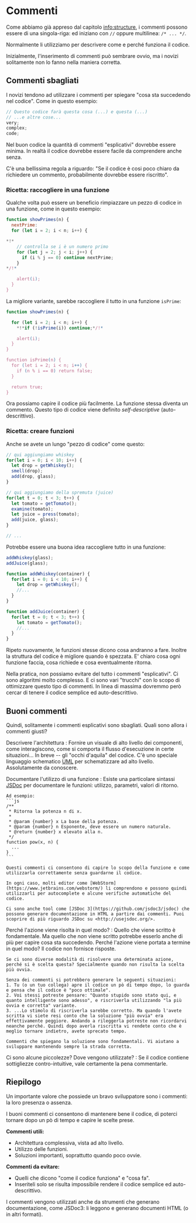 # Commenti

Come abbiamo già appreso dal capitolo <info:structure>, i commenti possono essere di una singola-riga: ed iniziano con `//` oppure multilinea: `/* ... */`.

Normalmente li utilizziamo per descrivere come e perché funziona il codice.

Inizialmente, l'inserimento di commenti può sembrare ovvio, ma i novizi solitamente non lo fanno nella maniera corretta.

## Commenti sbagliati

I novizi tendono ad utilizzare i commenti per spiegare "cosa sta succedendo nel codice". Come in questo esempio:

```js
// Questo codice farà questa cosa (...) e questa (...)
// ...e altre cose...
very;
complex;
code;
```

Nel buon codice la quantità di commenti "esplicativi" dovrebbe essere minima. In realtà il codice dovrebbe essere facile da comprendere anche senza.

C'è una bellissima regola a riguardo: "Se il codice è cosi poco chiaro da richiedere un commento, probabilmente dovrebbe essere riscritto".

### Ricetta: raccogliere in una funzione

Qualche volta può essere un beneficio rimpiazzare un pezzo di codice in una funzione, come in questo esempio:

```js
function showPrimes(n) {
  nextPrime:
  for (let i = 2; i < n; i++) {

*!*
    // controlla se i è un numero primo
    for (let j = 2; j < i; j++) {
      if (i % j == 0) continue nextPrime;
    }
*/!*

    alert(i);
  }
}
```

La migliore variante, sarebbe raccogliere il tutto in una funzione `isPrime`:


```js
function showPrimes(n) {

  for (let i = 2; i < n; i++) {
    *!*if (!isPrime(i)) continue;*/!*

    alert(i);  
  }
}

function isPrime(n) {
  for (let i = 2; i < n; i++) {
    if (n % i == 0) return false;
  }

  return true;
}
```

Ora possiamo capire il codice più facilmente. La funzione stessa diventa un commento. Questo tipo di codice viene definito *self-descriptive* (auto-descrittivo). 

### Ricetta: creare funzioni

Anche se avete un lungo "pezzo di codice" come questo:

```js
// qui aggiungiamo whiskey
for(let i = 0; i < 10; i++) {
  let drop = getWhiskey();
  smell(drop);
  add(drop, glass);
}

// qui aggiungiamo della spremuta (juice)
for(let t = 0; t < 3; t++) {
  let tomato = getTomato();
  examine(tomato);
  let juice = press(tomato);
  add(juice, glass);
}

// ...
```

Potrebbe essere una buona idea raccogliere tutto in una funzione:

```js
addWhiskey(glass);
addJuice(glass);

function addWhiskey(container) {
  for(let i = 0; i < 10; i++) {
    let drop = getWhiskey();
    //...
  }
}

function addJuice(container) {
  for(let t = 0; t < 3; t++) {
    let tomato = getTomato();
    //...
  }
}
```

Ripeto nuovamente, le funzioni stesse dicono cosa andranno a fare. Inoltre la struttura del codice è migliore quando è spezzata. E' chiaro cosa ogni funzione faccia, cosa richiede e cosa eventualmente ritorna.

Nella pratica, non possiamo evitare del tutto i commenti "esplicativi". Ci sono algoritmi molto complesso. E ci sono vari "trucchi" con lo scopo di ottimizzare questo tipo di commenti. In linea di massima dovremmo però cercar di tenere il codice semplice ed auto-descrittivo.

## Buoni commenti

Quindi, solitamente i commenti esplicativi sono sbagliati. Quali sono allora i commenti giusti?

Descrivere l'architettura
: Fornire un visuale di alto livello dei componenti, come interagiscono, come si comporta il flusso d'esecuzione in certe situazioni... In breve -- gli "occhi d'aquila" del codice. C'è uno speciale linguaggio schematico [UML](http://wikipedia.org/wiki/Unified_Modeling_Language) per schematizzare ad alto livello. Assolutamente da conoscere.

Documentare l'utilizzo di una funzione
: Esiste una particolare sintassi [JSDoc](http://en.wikipedia.org/wiki/JSDoc) per documentare le funzioni: utilizzo, parametri, valori di ritorno.

    Ad esempio:
    ```js
    /**
     * Ritorna la potenza n di x.
     *
     * @param {number} x La base della potenza.
     * @param {number} n Esponente, deve essere un numero naturale.
     * @return {number} x elevato alla n.
     */
    function pow(x, n) {
      ...
    }
    ```

    Questi commenti ci consentono di capire lo scopo della funzione e come utilizzarla correttamente senza guardarne il codice.

    In ogni caso, molti editor come [WebStorm](https://www.jetbrains.com/webstorm/) li comprendono e possono quindi utilizzarli per autocomplete e alcune verifiche automatiche del codice.

    Ci sono anche tool come [JSDoc 3](https://github.com/jsdoc3/jsdoc) che possono generare documentazione in HTML a partire dai commenti. Puoi scoprire di più riguardo JSDoc su <http://usejsdoc.org/>.

Perché l'azione viene risolta in quel modo?
: Quello che viene scritto è fondamentale. Ma quello che *non* viene scritto potrebbe esserlo anche di più per capire cosa sta succedendo. Perché l'azione viene portata a termine in quel modo? Il codice non fornisce risposte.

    Se ci sono diverse modalità di risolvere una determinata azione, perché si è scelta questa? Specialmente quando non risulta la scelta più ovvia.

    Senza dei commenti si potrebbero generare le seguenti situazioni:
    1. Tu (o un tuo collega) apre il codice un pò di tempo dopo, lo guarda e pensa che il codice è "poco ottimale".
    2. Voi stessi potreste pensare: "Quanto stupido sono stato qui, e quanto intelligente sono adesso", e riscriverla utilizzando "la più ovvia e corretta" variante.
    3. ...Lo stimolo di riscriverla sarebbe corretto. Ma quando l'avete scritta vi siete resi conto che la soluzione "più ovvia" era effettivamente peggiore. Andando a rileggerla potreste non ricordarvi neanche perché. Quindi dopo averla riscritta vi rendete conto che è meglio tornare indietro, avete sprecato tempo.

    Commenti che spiegano la soluzione sono fondamentali. Vi aiutano a sviluppare mantenendo sempre la strada corretta.

Ci sono alcune piccolezze? Dove vengono utilizzate?
: Se il codice contiene sottigliezze contro-intuitive, vale certamente la pena commentarle.

## Riepilogo

Un importante valore che possiede un bravo sviluppatore sono i commenti: la loro presenza o assenza.

I buoni commenti ci consentono di mantenere bene il codice, di poterci tornare dopo un pò di tempo e capire le scelte prese.

**Commenti utili:**

- Architettura complessiva, vista ad alto livello.
- Utilizzo delle funzioni.
- Soluzioni importanti, soprattutto quando poco ovvie.

**Commenti da evitare:**

- Quelli che dicono "come il codice funziona" e "cosa fa".
- Inseriteli solo se risulta impossibile rendere il codice semplice ed auto-descrittivo.

I commenti vengono utilizzati anche da strumenti che generano documentazione, come JSDoc3: li leggono e generano documenti HTML (o in altri formati).

